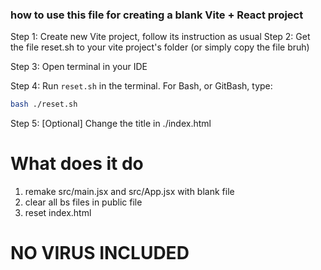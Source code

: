 ### how to use this file for creating a blank Vite + React project

Step 1: Create new Vite project, follow its instruction as usual
Step 2: Get the file reset.sh to your vite project's folder (or simply copy the file bruh)

Step 3: Open terminal in your IDE

Step 4: Run `reset.sh` in the terminal. For Bash, or GitBash, type:
```bash
bash ./reset.sh
```

Step 5: [Optional] Change the title in ./index.html


# What does it do
1. remake src/main.jsx and src/App.jsx with blank file
2. clear all bs files in public file
3. reset index.html

 #  NO VIRUS INCLUDED 
